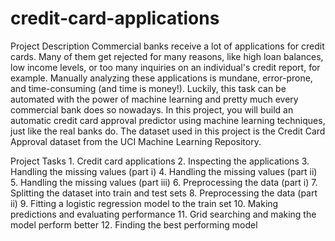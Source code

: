 # credit-card-applications
Project Description Commercial banks receive a lot of applications for credit cards. Many of them get rejected for many reasons, like high loan balances, low income levels, or too many inquiries on an individual's credit report, for example. Manually analyzing these applications is mundane, error-prone, and time-consuming (and time is money!). Luckily, this task can be automated with the power of machine learning and pretty much every commercial bank does so nowadays. In this project, you will build an automatic credit card approval predictor using machine learning techniques, just like the real banks do.  The dataset used in this project is the Credit Card Approval dataset from the UCI Machine Learning Repository.  

Project Tasks 1. Credit card applications 2. Inspecting the applications 3. Handling the missing values (part i) 4. Handling the missing values (part ii) 5. Handling the missing values (part iii) 6. Preprocessing the data (part i) 7. Splitting the dataset into train and test sets 8. Preprocessing the data (part ii) 9. Fitting a logistic regression model to the train set 10. Making predictions and evaluating performance 11. Grid searching and making the model perform better 12. Finding the best performing model
